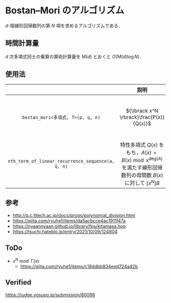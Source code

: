 # Bostan–Mori のアルゴリズム

$d$-階線形回帰数列の第 $N$ 項を求めるアルゴリズムである．


## 時間計算量

$d$ 次多項式同士の乗算の算術計算量を $\mathsf{M}(d)$ とおくと $O(\mathsf{M}(d) \log{N})$．


## 使用法

||説明|条件|
|:--:|:--:|:--:|
|`bostan_mori<多項式, T>(p, q, n)`|${\lbrack x^N \rbrack}\frac{P(x)}{Q(x)}$|${\lbrack x^0 \rbrack}Q = Q(0)$ は可逆元 (invertible element) である．|
|`nth_term_of_linear_recurrence_sequence(a, q, n)`|特性多項式 $Q(x)$ をもち，$A(x) = B(x) \bmod{x^{\mathrm{deg}(A)}}$ を満たす線形回帰数列の母関数 $B(x)$ に対して ${\lbrack x^N \rbrack}B$||


## 参考

- http://q.c.titech.ac.jp/docs/progs/polynomial_division.html
- https://qiita.com/ryuhe1/items/da5acbcce4ac1911f47a
- https://nyaannyaan.github.io/library/fps/kitamasa.hpp
- https://tsuchi.hateblo.jp/entry/2021/10/09/124804


## ToDo

- $x^N \bmod \Gamma(x)$
  - https://qiita.com/ryuhe1/items/c18ddbb834eed724a42b


## Verified

https://judge.yosupo.jp/submission/80098
